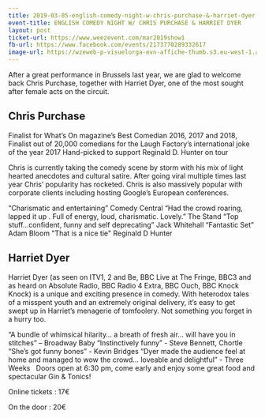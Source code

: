 ```yaml
---
title: 2019-03-05-english-comedy-night-w-chris-purchase-&-harriet-dyer
event-title: ENGLISH COMEDY NIGHT W/ CHRIS PURCHASE & HARRIET DYER
layout: post
ticket-url: https://www.weezevent.com/mar2019show1
fb-url: https://www.facebook.com/events/2173770289332617
image-url: https://wzeweb-p-visuelorga-evn-affiche-thumb.s3.eu-west-1.amazonaws.com/affiche_372754.thumb53700.1535979386.jpg
---
```

After a great performance in Brussels last year, we are glad to welcome back Chris Purchase, together with Harriet Dyer, one of the most sought after female acts on the circuit.

## Chris Purchase
Finalist for What’s On magazine’s Best Comedian 2016, 2017 and 2018,
Finalist out of 20,000 comedians for the Laugh Factory’s international joke of the year 2017
Hand-picked to support Reginald D. Hunter on tour

Chris is currently taking the comedy scene by storm with his mix of light hearted anecdotes and cultural satire. After going viral multiple times last year Chris’ popularity has rocketed. Chris is also massively popular with corporate clients including hosting Google’s European conferences.

“Charismatic and entertaining” Comedy Central
“Had the crowd roaring, lapped it up . Full of energy, loud, charismatic. Lovely.” The Stand
“Top stuff...confident, funny and self deprecating” Jack Whitehall
“Fantastic Set” Adam Bloom
"That is a nice tie" Reginald D Hunter

## Harriet Dyer
Harriet Dyer (as seen on ITV1, 2 and Be, BBC Live at The Fringe, BBC3 and as heard on Absolute Radio, BBC Radio 4 Extra, BBC Ouch, BBC Knock Knock) is a unique and exciting presence in comedy.
With heterodox tales of a misspent youth and an extremely original delivery, it’s easy to get swept up in Harriet’s menagerie of tomfoolery. Not something you forget in a hurry too.

“A bundle of whimsical hilarity… a breath of fresh air… will have you in stitches” – Broadway Baby
“Instinctively funny” - Steve Bennett, Chortle
“She’s got funny bones” - Kevin Bridges
“Dyer made the audience feel at home and managed to wow the crowd… loveable and delightful” - Three Weeks
 
Doors open at 6:30 pm, come early and enjoy some great food and spectacular Gin & Tonics!

Online tickets : 17€

On the door : 20€
